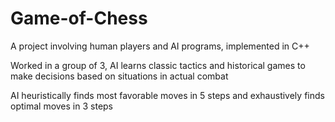 # Game-of-Chess
A project involving human players and AI programs, implemented in C++

Worked in a group of 3, AI learns classic tactics and historical games to make decisions based on situations in actual combat

AI heuristically finds most favorable moves in 5 steps and exhaustively finds optimal moves in 3 steps
